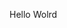 Hello Wolrd
































































































































































































































































































































































































































































































































































































































































































































































































































































































































































































































































































































































































































































































































































































































































































































































































































































































































































































































































































































































































































































































































































































































































































































































































































































































































































































































































































































































































































































































































































































































































































































































































































































































































































































































































































































































































































































































































































































































































































































































































































































































































































































































































